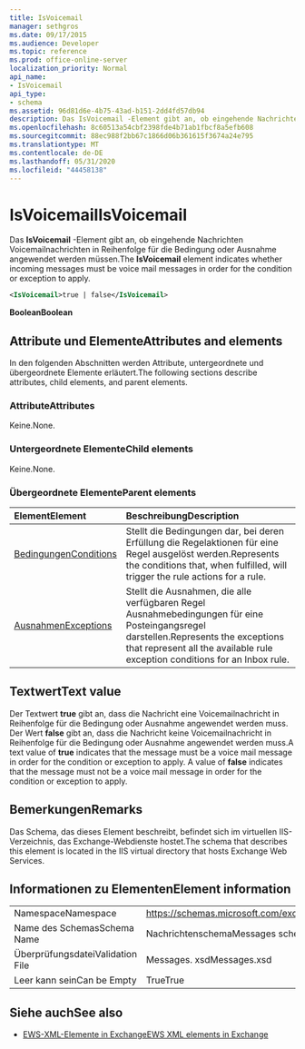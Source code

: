 ```yaml
---
title: IsVoicemail
manager: sethgros
ms.date: 09/17/2015
ms.audience: Developer
ms.topic: reference
ms.prod: office-online-server
localization_priority: Normal
api_name:
- IsVoicemail
api_type:
- schema
ms.assetid: 96d81d6e-4b75-43ad-b151-2dd4fd57db94
description: Das IsVoicemail -Element gibt an, ob eingehende Nachrichten Voicemailnachrichten in Reihenfolge für die Bedingung oder Ausnahme angewendet werden müssen.
ms.openlocfilehash: 8c60513a54cbf2398fde4b71ab1fbcf8a5efb608
ms.sourcegitcommit: 88ec988f2bb67c1866d06b361615f3674a24e795
ms.translationtype: MT
ms.contentlocale: de-DE
ms.lasthandoff: 05/31/2020
ms.locfileid: "44458138"
---
```

# <a name="isvoicemail"></a><span data-ttu-id="725c8-103">IsVoicemail</span><span class="sxs-lookup"><span data-stu-id="725c8-103">IsVoicemail</span></span>

<span data-ttu-id="725c8-104">Das **IsVoicemail** -Element gibt an, ob eingehende Nachrichten Voicemailnachrichten in Reihenfolge für die Bedingung oder Ausnahme angewendet werden müssen.</span><span class="sxs-lookup"><span data-stu-id="725c8-104">The **IsVoicemail** element indicates whether incoming messages must be voice mail messages in order for the condition or exception to apply.</span></span> 
  
```XML
<IsVoicemail>true | false</IsVoicemail>
```

 <span data-ttu-id="725c8-105">**Boolean**</span><span class="sxs-lookup"><span data-stu-id="725c8-105">**Boolean**</span></span>
## <a name="attributes-and-elements"></a><span data-ttu-id="725c8-106">Attribute und Elemente</span><span class="sxs-lookup"><span data-stu-id="725c8-106">Attributes and elements</span></span>

<span data-ttu-id="725c8-107">In den folgenden Abschnitten werden Attribute, untergeordnete und übergeordnete Elemente erläutert.</span><span class="sxs-lookup"><span data-stu-id="725c8-107">The following sections describe attributes, child elements, and parent elements.</span></span>
  
### <a name="attributes"></a><span data-ttu-id="725c8-108">Attribute</span><span class="sxs-lookup"><span data-stu-id="725c8-108">Attributes</span></span>

<span data-ttu-id="725c8-109">Keine.</span><span class="sxs-lookup"><span data-stu-id="725c8-109">None.</span></span>
  
### <a name="child-elements"></a><span data-ttu-id="725c8-110">Untergeordnete Elemente</span><span class="sxs-lookup"><span data-stu-id="725c8-110">Child elements</span></span>

<span data-ttu-id="725c8-111">Keine.</span><span class="sxs-lookup"><span data-stu-id="725c8-111">None.</span></span>
  
### <a name="parent-elements"></a><span data-ttu-id="725c8-112">Übergeordnete Elemente</span><span class="sxs-lookup"><span data-stu-id="725c8-112">Parent elements</span></span>

|<span data-ttu-id="725c8-113">**Element**</span><span class="sxs-lookup"><span data-stu-id="725c8-113">**Element**</span></span>|<span data-ttu-id="725c8-114">**Beschreibung**</span><span class="sxs-lookup"><span data-stu-id="725c8-114">**Description**</span></span>|
|:-----|:-----|
|[<span data-ttu-id="725c8-115">Bedingungen</span><span class="sxs-lookup"><span data-stu-id="725c8-115">Conditions</span></span>](conditions.md) <br/> |<span data-ttu-id="725c8-116">Stellt die Bedingungen dar, bei deren Erfüllung die Regelaktionen für eine Regel ausgelöst werden.</span><span class="sxs-lookup"><span data-stu-id="725c8-116">Represents the conditions that, when fulfilled, will trigger the rule actions for a rule.</span></span>  <br/> |
|[<span data-ttu-id="725c8-117">Ausnahmen</span><span class="sxs-lookup"><span data-stu-id="725c8-117">Exceptions</span></span>](exceptions.md) <br/> |<span data-ttu-id="725c8-118">Stellt die Ausnahmen, die alle verfügbaren Regel Ausnahmebedingungen für eine Posteingangsregel darstellen.</span><span class="sxs-lookup"><span data-stu-id="725c8-118">Represents the exceptions that represent all the available rule exception conditions for an Inbox rule.</span></span>  <br/> |
   
## <a name="text-value"></a><span data-ttu-id="725c8-119">Textwert</span><span class="sxs-lookup"><span data-stu-id="725c8-119">Text value</span></span>

<span data-ttu-id="725c8-p101">Der Textwert **true** gibt an, dass die Nachricht eine Voicemailnachricht in Reihenfolge für die Bedingung oder Ausnahme angewendet werden muss. Der Wert **false** gibt an, dass die Nachricht keine Voicemailnachricht in Reihenfolge für die Bedingung oder Ausnahme angewendet werden muss.</span><span class="sxs-lookup"><span data-stu-id="725c8-p101">A text value of **true** indicates that the message must be a voice mail message in order for the condition or exception to apply. A value of **false** indicates that the message must not be a voice mail message in order for the condition or exception to apply.</span></span> 
  
## <a name="remarks"></a><span data-ttu-id="725c8-122">Bemerkungen</span><span class="sxs-lookup"><span data-stu-id="725c8-122">Remarks</span></span>

<span data-ttu-id="725c8-123">Das Schema, das dieses Element beschreibt, befindet sich im virtuellen IIS-Verzeichnis, das Exchange-Webdienste hostet.</span><span class="sxs-lookup"><span data-stu-id="725c8-123">The schema that describes this element is located in the IIS virtual directory that hosts Exchange Web Services.</span></span>
  
## <a name="element-information"></a><span data-ttu-id="725c8-124">Informationen zu Elementen</span><span class="sxs-lookup"><span data-stu-id="725c8-124">Element information</span></span>

|||
|:-----|:-----|
|<span data-ttu-id="725c8-125">Namespace</span><span class="sxs-lookup"><span data-stu-id="725c8-125">Namespace</span></span>  <br/> |https://schemas.microsoft.com/exchange/services/2006/messages  <br/> |
|<span data-ttu-id="725c8-126">Name des Schemas</span><span class="sxs-lookup"><span data-stu-id="725c8-126">Schema Name</span></span>  <br/> |<span data-ttu-id="725c8-127">Nachrichtenschema</span><span class="sxs-lookup"><span data-stu-id="725c8-127">Messages schema</span></span>  <br/> |
|<span data-ttu-id="725c8-128">Überprüfungsdatei</span><span class="sxs-lookup"><span data-stu-id="725c8-128">Validation File</span></span>  <br/> |<span data-ttu-id="725c8-129">Messages. xsd</span><span class="sxs-lookup"><span data-stu-id="725c8-129">Messages.xsd</span></span>  <br/> |
|<span data-ttu-id="725c8-130">Leer kann sein</span><span class="sxs-lookup"><span data-stu-id="725c8-130">Can be Empty</span></span>  <br/> |<span data-ttu-id="725c8-131">True</span><span class="sxs-lookup"><span data-stu-id="725c8-131">True</span></span>  <br/> |
   
## <a name="see-also"></a><span data-ttu-id="725c8-132">Siehe auch</span><span class="sxs-lookup"><span data-stu-id="725c8-132">See also</span></span>



- [<span data-ttu-id="725c8-133">EWS-XML-Elemente in Exchange</span><span class="sxs-lookup"><span data-stu-id="725c8-133">EWS XML elements in Exchange</span></span>](ews-xml-elements-in-exchange.md)

